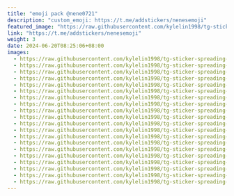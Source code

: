 ```yaml
---
title: "emoji pack @nene0721"
description: "custom_emoji: https://t.me/addstickers/nenesemoji"
featured_image: "https://raw.githubusercontent.com/kylelin1998/tg-sticker-spreading-worldwide-images/main/img/407f3adb-bcd5-4265-be20-41e4695ac18c.jpg"
link: "https://t.me/addstickers/nenesemoji"
weight: 3
date: 2024-06-20T08:25:06+08:00
images:
  - https://raw.githubusercontent.com/kylelin1998/tg-sticker-spreading-worldwide-images/main/img/407f3adb-bcd5-4265-be20-41e4695ac18c.jpg
  - https://raw.githubusercontent.com/kylelin1998/tg-sticker-spreading-worldwide-images/main/img/53576ea4-6dc9-451b-bc4f-5ba304484259.jpg
  - https://raw.githubusercontent.com/kylelin1998/tg-sticker-spreading-worldwide-images/main/img/80ffa899-e5a1-4d92-9015-76973743db04.jpg
  - https://raw.githubusercontent.com/kylelin1998/tg-sticker-spreading-worldwide-images/main/img/23e0ad4a-3f92-45a7-8e8b-a35cfc78b156.jpg
  - https://raw.githubusercontent.com/kylelin1998/tg-sticker-spreading-worldwide-images/main/img/024cc2eb-6b5b-42ad-9e74-9533af4d9892.jpg
  - https://raw.githubusercontent.com/kylelin1998/tg-sticker-spreading-worldwide-images/main/img/3b997fc5-87a1-42f7-a4eb-5bd5dd477b4a.jpg
  - https://raw.githubusercontent.com/kylelin1998/tg-sticker-spreading-worldwide-images/main/img/e83e9b2a-406d-4c19-af72-858c9c1f1542.jpg
  - https://raw.githubusercontent.com/kylelin1998/tg-sticker-spreading-worldwide-images/main/img/10b4c745-100f-4ed4-a2b5-efc903356433.jpg
  - https://raw.githubusercontent.com/kylelin1998/tg-sticker-spreading-worldwide-images/main/img/6dddda46-a6fc-4fb6-a210-9e1abecb2f63.jpg
  - https://raw.githubusercontent.com/kylelin1998/tg-sticker-spreading-worldwide-images/main/img/b4191670-f031-474f-8a6f-0a285785c279.jpg
  - https://raw.githubusercontent.com/kylelin1998/tg-sticker-spreading-worldwide-images/main/img/3700a56d-445c-410d-b976-63f91b07a6f3.jpg
  - https://raw.githubusercontent.com/kylelin1998/tg-sticker-spreading-worldwide-images/main/img/3ddcae37-348e-48c2-96c6-c319d1b4bf76.jpg
  - https://raw.githubusercontent.com/kylelin1998/tg-sticker-spreading-worldwide-images/main/img/87e9142e-82ad-47e6-a886-9fda07d911fc.jpg
  - https://raw.githubusercontent.com/kylelin1998/tg-sticker-spreading-worldwide-images/main/img/2101c5b5-8640-4aec-8cd7-ce7eb6cc3ed4.jpg
  - https://raw.githubusercontent.com/kylelin1998/tg-sticker-spreading-worldwide-images/main/img/2fe637d9-38b4-417f-8e81-06ab986fa172.jpg
  - https://raw.githubusercontent.com/kylelin1998/tg-sticker-spreading-worldwide-images/main/img/8250c7f1-0952-40d9-b54b-a8d3af4bed07.jpg
  - https://raw.githubusercontent.com/kylelin1998/tg-sticker-spreading-worldwide-images/main/img/dc4bf465-7a5f-4252-9c28-d5a53fb7e7d9.jpg
  - https://raw.githubusercontent.com/kylelin1998/tg-sticker-spreading-worldwide-images/main/img/08ab1a53-1c09-4984-b7f8-4d9035f86149.jpg
  - https://raw.githubusercontent.com/kylelin1998/tg-sticker-spreading-worldwide-images/main/img/b2378d7e-a415-4368-935c-c1a7f8c48e59.jpg
  - https://raw.githubusercontent.com/kylelin1998/tg-sticker-spreading-worldwide-images/main/img/c66af42d-2b85-40e4-8faa-fc73acb1b951.jpg
---
```

